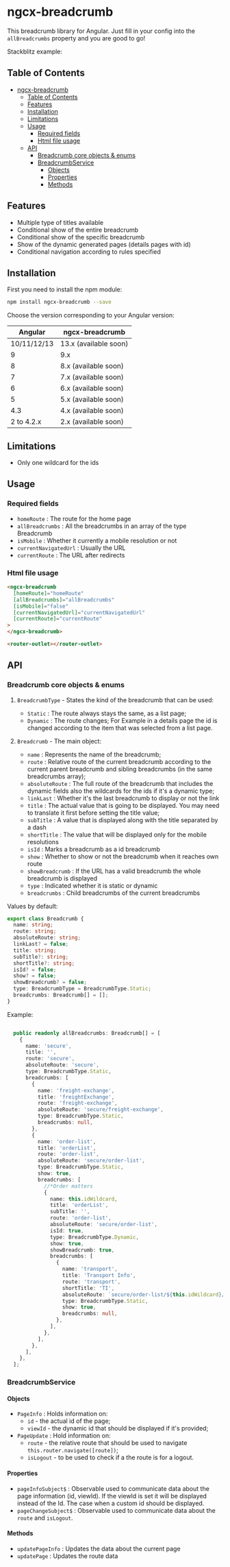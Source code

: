 # ngcx-breadcrumb

This breadcrumb library for Angular. Just fill in your config into the `allBreadcrumbs` property and you are good to go!

Stackblitz example:

## Table of Contents

- [ngcx-breadcrumb](#ngcx-breadcrumb)
  - [Table of Contents](#table-of-contents)
  - [Features](#features)
  - [Installation](#installation)
  - [Limitations](#limitations)
  - [Usage](#usage)
    - [Required fields](#required-fields)
    - [Html file usage](#html-file-usage)
  - [API](#api)
    - [Breadcrumb core objects \& enums](#breadcrumb-core-objects--enums)
    - [BreadcrumbService](#breadcrumbservice)
      - [Objects](#objects)
      - [Properties](#properties)
      - [Methods](#methods)

## Features

- Multiple type of titles available
- Conditional show of the entire breadcrumb
- Conditional show of the specific breadcrumb
- Show of the dynamic generated pages (details pages with id)
- Conditional navigation according to rules specified

## Installation

First you need to install the npm module:

```sh
npm install ngcx-breadcrumb --save
```

Choose the version corresponding to your Angular version:

| Angular     | ngcx-breadcrumb       |
| ----------- | --------------------- |
| 10/11/12/13 | 13.x (available soon) |
| 9           | 9.x                   |
| 8           | 8.x (available soon)  |
| 7           | 7.x (available soon)  |
| 6           | 6.x (available soon)  |
| 5           | 5.x (available soon)  |
| 4.3         | 4.x (available soon)  |
| 2 to 4.2.x  | 2.x (available soon)  |

## Limitations

- Only one wildcard for the ids

## Usage

### Required fields

- `homeRoute` : The route for the home page
- `allBreadcrumbs` : All the breadcrumbs in an array of the type Breadcrumb
- `isMobile` : Whether it currently a mobile resolution or not
- `currentNavigatedUrl` : Usually the URL
- `currentRoute` : The URL after redirects

### Html file usage

```html
<ngcx-breadcrumb
  [homeRoute]="homeRoute"
  [allBreadcrumbs]="allBreadcrumbs"
  [isMobile]="false"
  [currentNavigatedUrl]="currentNavigatedUrl"
  [currentRoute]="currentRoute"
>
</ngcx-breadcrumb>

<router-outlet></router-outlet>
```

## API

### Breadcrumb core objects & enums

1. `BreadcrumbType` - States the kind of the breadcrumb that can be used:

   - `Static` : The route always stays the same, as a list page;
   - `Dynamic` : The route changes; For Example in a details page the id is changed according to the item that was selected from a list page.

2. `Breadcrumb` - The main object:
   - `name` : Represents the name of the breadcrumb;
   - `route` : Relative route of the current breadcrumb according to the current parent breadcrumb and sibling breadcrumbs (in the same breadcrumbs array);
   - `absoluteRoute` : The full route of the breadcrumb that includes the dynamic fields also the wildcards for the ids if it's a dynamic type;
   - `linkLast` : Whether it's the last breadcrumb to display or not the link
   - `title` : The actual value that is going to be displayed. You may need to translate it first before setting the title value;
   - `subTitle` : A value that is displayed along with the title separated by a dash
   - `shortTitle` : The value that will be displayed only for the mobile resolutions
   - `isId` : Marks a breadcrumb as a id breadcrumb
   - `show` : Whether to show or not the breadcrumb when it reaches own route
   - `showBreadcrumb` : If the URL has a valid breadcrumb the whole breadcrumb is displayed
   - `type` : Indicated whether it is static or dynamic
   - `breadcrumbs` : Child breadcrumbs of the current breadcrumbs

Values by default:

```typescript
export class Breadcrumb {
  name: string;
  route: string;
  absoluteRoute: string;
  linkLast? = false;
  title: string;
  subTitle?: string;
  shortTitle?: string;
  isId? = false;
  show? = false;
  showBreadcrumb? = false;
  type: BreadcrumbType = BreadcrumbType.Static;
  breadcrumbs: Breadcrumb[] = [];
}
```

Example:

```typescript

  public readonly allBreadcrumbs: Breadcrumb[] = [
    {
      name: 'secure',
      title: '',
      route: 'secure',
      absoluteRoute: 'secure',
      type: BreadcrumbType.Static,
      breadcrumbs: [
        {
          name: 'freight-exchange',
          title: 'freightExchange',
          route: 'freight-exchange',
          absoluteRoute: 'secure/freight-exchange',
          type: BreadcrumbType.Static,
          breadcrumbs: null,
        },
        {
          name: 'order-list',
          title: 'orderList',
          route: 'order-list',
          absoluteRoute: 'secure/order-list',
          type: BreadcrumbType.Static,
          show: true,
          breadcrumbs: [
            //*Order matters
            {
              name: this.idWildcard,
              title: 'orderList',
              subTitle: '',
              route: 'order-list',
              absoluteRoute: 'secure/order-list',
              isId: true,
              type: BreadcrumbType.Dynamic,
              show: true,
              showBreadcrumb: true,
              breadcrumbs: [
                {
                  name: 'transport',
                  title: 'Transport Info',
                  route: 'transport',
                  shortTitle: 'TI',
                  absoluteRoute: `secure/order-list/${this.idWildcard}/transport`,
                  type: BreadcrumbType.Static,
                  show: true,
                  breadcrumbs: null,
                },
              ],
            },
          ],
        },
      ],
    },
  ];
```

### BreadcrumbService

#### Objects

- `PageInfo` : Holds information on:
  - `id` - the actual id of the page;
  - `viewId` - the dynamic id that should be displayed if it's provided;
- `PageUpdate` : Hold information on:
  - `route` - the relative route that should be used to navigate `this.router.navigate([route])`;
  - `isLogout` - to be used to check if a the route is for a logout.

#### Properties

- `pageInfoSubject$` : Observable used to communicate data about the page information (id, viewId). If the viewId is set it will be displayed instead of the Id. The case when a custom id should be displayed.
- `pageChangeSubject$` : Observable used to communicate data about the `route` and `isLogout`.

#### Methods

- `updatePageInfo` : Updates the data about the current page
- `updatePage` : Updates the route data
